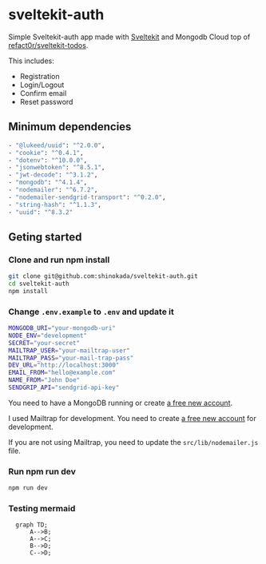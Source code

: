 # sveltekit-auth

Simple Sveltekit-auth app made with [Sveltekit](https://kit.svelte.dev/) and Mongodb Cloud top of [refact0r/sveltekit-todos](https://github.com/refact0r/sveltekit-todos).

This includes:

- Registration
- Login/Logout
- Confirm email
- Reset password

## Minimum dependencies

```sh
- "@lukeed/uuid": "^2.0.0",
- "cookie": "^0.4.1",
- "dotenv": "^10.0.0",
- "jsonwebtoken": "^8.5.1",
- "jwt-decode": "^3.1.2",
- "mongodb": "^4.1.4",
- "nodemailer": "^6.7.2",
- "nodemailer-sendgrid-transport": "^0.2.0",
- "string-hash": "^1.1.3",
- "uuid": "^8.3.2"
```

## Geting started

### Clone and run npm install

```sh
git clone git@github.com:shinokada/sveltekit-auth.git
cd sveltekit-auth
npm install
```

### Change `.env.example` to `.env` and update it

```sh
MONGODB_URI="your-mongodb-uri"
NODE_ENV="development"
SECRET="your-secret"
MAILTRAP_USER="your-mailtrap-user"
MAILTRAP_PASS="your-mail-trap-pass"
DEV_URL="http://localhost:3000"
EMAIL_FROM="hello@example.com"
NAME_FROM="John Doe"
SENDGRIP_API="sendgrid-api-key"
```

You need to have a MongoDB running or create [a free new account](https://account.mongodb.com/account/login).

I used Mailtrap for development. You need to create [a free new account](https://mailtrap.io/) for development.

If you are not using Mailtrap, you need to update the `src/lib/nodemailer.js` file.

### Run npm run dev

```sh
npm run dev
```

### Testing mermaid

```mermaid
  graph TD;
      A-->B;
      A-->C;
      B-->D;
      C-->D;
```